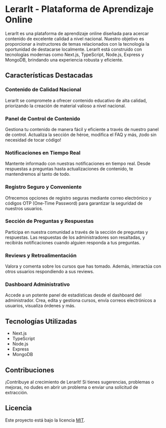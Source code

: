 # LerarIt - Plataforma de Aprendizaje Online

LerarIt es una plataforma de aprendizaje online diseñada para acercar contenido de excelente calidad a nivel nacional. Nuestro objetivo es proporcionar a instructores de temas relacionados con la tecnología la oportunidad de destacarse localmente. LerarIt está construido con tecnologías modernas como Next.js, TypeScript, Node.js, Express y MongoDB, brindando una experiencia robusta y eficiente.

## Características Destacadas

### Contenido de Calidad Nacional

LerarIt se compromete a ofrecer contenido educativo de alta calidad, priorizando la creación de material valioso a nivel nacional.

### Panel de Control de Contenido

Gestiona tu contenido de manera fácil y eficiente a través de nuestro panel de control. Actualiza la sección de héroe, modifica el FAQ y más, ¡todo sin necesidad de tocar código!

### Notificaciones en Tiempo Real

Mantente informado con nuestras notificaciones en tiempo real. Desde respuestas a preguntas hasta actualizaciones de contenido, te mantendremos al tanto de todo.

### Registro Seguro y Conveniente

Ofrecemos opciones de registro seguras mediante correo electrónico y códigos OTP (One-Time Password) para garantizar la seguridad de nuestros usuarios.

### Sección de Preguntas y Respuestas

Participa en nuestra comunidad a través de la sección de preguntas y respuestas. Las respuestas de los administradores son resaltadas, y recibirás notificaciones cuando alguien responda a tus preguntas.

### Reviews y Retroalimentación

Valora y comenta sobre los cursos que has tomado. Además, interactúa con otros usuarios respondiendo a sus reviews.

### Dashboard Administrativo

Accede a un potente panel de estadísticas desde el dashboard del administrador. Crea, edita y gestiona cursos, envía correos electrónicos a usuarios, visualiza órdenes y más.

## Tecnologías Utilizadas

- Next.js
- TypeScript
- Node.js
- Express
- MongoDB

## Contribuciones

¡Contribuye al crecimiento de LerarIt! Si tienes sugerencias, problemas o mejoras, no dudes en abrir un problema o enviar una solicitud de extracción.

## Licencia

Este proyecto está bajo la licencia [MIT](LICENSE).

